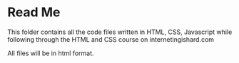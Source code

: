 # Read Me

This folder contains all the code files written in HTML, CSS, Javascript while following through the HTML and CSS course on internetingishard.com

All files will be in html format.
